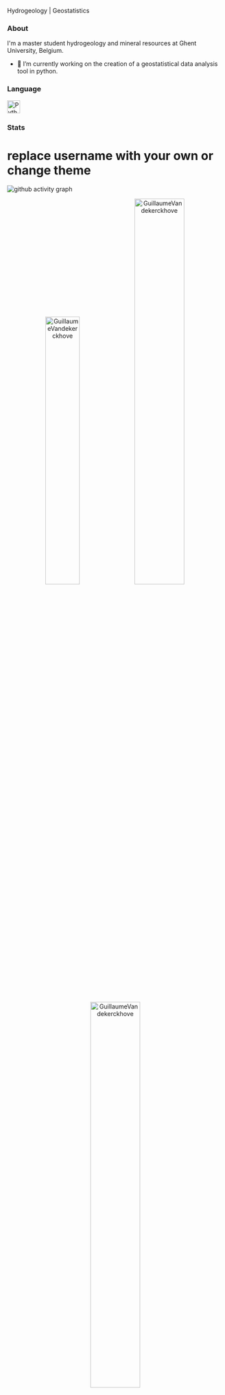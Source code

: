 Hydrogeology | Geostatistics

### About

I'm a master student hydrogeology and mineral resources at Ghent University, Belgium.
- 🔭 I’m currently working on the creation of a geostatistical data analysis tool in python.

### Language
<td >
    <img src="https://user-images.githubusercontent.com/79251807/201449571-fe981b45-0a34-47fa-9a01-4b54d6bdb5f4.png" width="30" alt="Python logo"/></a>
</td>

### Stats
 # replace username with your own or change theme
![github activity graph](https://activity-graph.herokuapp.com/graph?username=GuillaumeVandekerckhove&theme=rogue)
<p align="center">
<img width="40%" src="https://github-readme-stats.vercel.app/api/top-langs?username=GuillaumeVandekerckhove&show_icons=true&theme=highcontrast&hide_border=true" alt="GuillaumeVandekerckhove" /> 
<img width="48%" src="https://github-readme-stats.vercel.app/api?username=GuillaumeVandekerckhove&show_icons=true&theme=highcontrast&hide_border=true" alt="GuillaumeVandekerckhove" />
<img width="48%" src="https://github-readme-streak-stats.herokuapp.com/?user=GuillaumeVandekerckhove&theme=highcontrast&hide_border=true" alt="GuillaumeVandekerckhove" />
</p>

### Recent activity

<!--START_SECTION:activity-->
<!--END_SECTION:activity-->

### Connect
<td >
    <a href="https://www.linkedin.com/in/guillaume-vandekerckhove"/><img src="https://user-images.githubusercontent.com/79251807/201449314-7f30a723-3b7e-45f2-b99b-093f8d9ce971.png" width="30" alt="LinkedIn logo"/></a>
</td>
    
<!--
**GuillaumeVandekerckhove/GuillaumeVandekerckhove** is a ✨ _special_ ✨ repository because its `README.md` (this file) appears on your GitHub profile.

Here are some ideas to get you started:


- 🌱 I’m currently learning ...
- 👯 I’m looking to collaborate on ...
- 🤔 I’m looking for help with ...
- 💬 Ask me about ...
- 📫 How to reach me: ...
- 😄 Pronouns: ...
- ⚡ Fun fact: ...
-->
